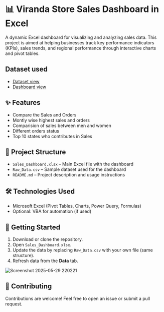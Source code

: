 # 📊 Viranda Store Sales Dashboard in Excel
A dynamic Excel dashboard for visualizing and analyzing sales data. This project is aimed at helping businesses track key performance indicators (KPIs), sales trends, and regional performance through interactive charts and pivot tables.

## Dataset used
- <a href="https://github.com/vaib-hav353/Excel-Project-/blob/main/Vrinda%20Store%20Data%20Analysis.xlsx">Dataset view</a>
- <a href="https://github.com/vaib-hav353/Excel-Project-/blob/main/Screenshot%202025-05-29%20220221.png">Dashboard view</a>

## ✨ Features
- Compare the Sales and Orders
- Montly wise highest sales and orders
- Comparision of sales between men and women
- Different orders status
- Top 10 states who contributes in Sales

## 📁 Project Structure
- `Sales_Dashboard.xlsx` – Main Excel file with the dashboard
- `Raw_Data.csv` – Sample dataset used for the dashboard
- `README.md` – Project description and usage instructions

## 🛠️ Technologies Used
- Microsoft Excel (Pivot Tables, Charts, Power Query, Formulas)
- Optional: VBA for automation (if used)

## 🚀 Getting Started
1. Download or clone the repository.
2. Open `Sales_Dashboard.xlsx`.
3. Update the data by replacing `Raw_Data.csv` with your own file (same structure).
4. Refresh data from the **Data** tab.

![Screenshot 2025-05-29 220221](https://github.com/user-attachments/assets/72c3cca3-93dc-45ec-a7ac-1e0bdc943150)

## 🤝 Contributing
Contributions are welcome! Feel free to open an issue or submit a pull request.

